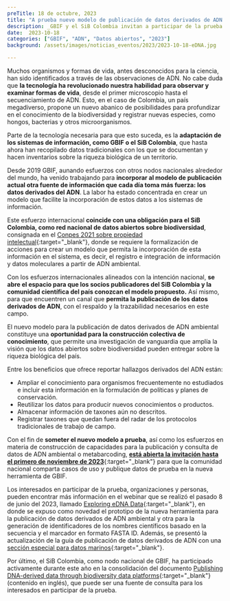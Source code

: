 ```yaml
---
preTitle: 18 de octubre, 2023
title: "A prueba nuevo modelo de publicación de datos derivados de ADN ambiental"
description: _GBIF y el SiB Colombia invitan a participar de la prueba del prototipo de modelo de publicación de datos derivados de ADN ambiental, abierta hasta el 1 de noviembre de 2023._
date:  2023-10-18
categories: ["GBIF", "ADN", "Datos abiertos", "2023"]
background: /assets/images/noticias_eventos/2023/2023-10-18-eDNA.jpg

---
```


Muchos organismos y formas de vida, antes desconocidos para la ciencia, han sido identificados a través de las observaciones de ADN. No cabe duda que **la tecnología ha revolucionado nuestra habilidad para observar y examinar formas de vida**, desde el primer microscopio hasta el secuenciamiento de ADN. Esto, en el caso de Colombia, un país megadiverso, propone un nuevo abanico de posibilidades para profundizar en el conocimiento de la biodiversidad y registrar nuevas especies, como hongos, bacterias y otros microorganismos.

Parte de la tecnología necesaria para que esto suceda, es la **adaptación de los sistemas de información, como GBIF o el SiB Colombia**, que hasta ahora han recopilado datos tradicionales con los que se documentan y hacen inventarios sobre la riqueza biológica de un territorio. 

Desde 2019 GBIF, aunando esfuerzos con otros nodos nacionales alrededor del mundo, ha venido trabajando para **incorporar al modelo de publicación actual otra fuente de información que cada día toma más fuerza: los datos derivados del ADN**. La labor ha estado concentrada en crear un modelo que facilite la incorporación de estos datos a los sistemas de información.

Este esfuerzo internacional **coincide con una obligación para el SiB Colombia, como red nacional de datos abiertos sobre biodiversidad**, consignada en el [Conpes 2021 sobre propiedad intelectual](https://colaboracion.dnp.gov.co/CDT/Conpes/Econ%C3%B3micos/4062.pdf){:target="_blank"}, donde se requiere la formalización de acciones para crear un modelo que permita la incorporación de esta información en el sistema, es decir, el registro e integración de información y datos moleculares a partir de ADN ambiental. 

Con los esfuerzos internacionales alineados con la intención nacional, **se abre el espacio para que los socios publicadores del SiB Colombia y la comunidad científica del país conozcan el modelo propuesto.** Así mismo, para que encuentren un canal que **permita la publicación de los datos derivados de ADN**, con el respaldo y la trazabilidad necesarios en este campo.

El nuevo modelo para la publicación de datos derivados de ADN ambiental constituye una **oportunidad para la construcción colectiva de conocimiento**, que permite una investigación de vanguardia que amplía la visión que los datos abiertos sobre biodiversidad pueden entregar sobre la riqueza biológica del país.

Entre los beneficios que ofrece reportar hallazgos derivados del ADN están:

* Ampliar el conocimiento para organismos frecuentemente no estudiados e incluir esta información en la formulación de políticas y planes de conservación.
* Reutilizar los datos para producir nuevos conocimientos o productos.
* Almacenar información de taxones aún no descritos.
* Registrar taxones que quedan fuera del radar de los protocolos tradicionales de trabajo de campo.

Con el fin de **someter el nuevo modelo a prueba**, así como los esfuerzos en materia de construcción de capacidades para la publicación y consulta de datos de ADN ambiental o metabarcoding, **[está abierta la invitación hasta el primero de noviembre de 2023](https://discourse.gbif.org/t/invitation-to-share-dna-metabarcoding-data-to-test-early-pilot-of-data-publishing-tool/3975)**{:target="_blank"} para que la comunidad nacional comparta casos de uso y publique datos de prueba en la nueva herramienta de GBIF.

Los interesados en participar de la prueba, organizaciones y personas, pueden encontrar más información en el webinar que se realizó el pasado 8 de junio del 2023, llamado [Exploring eDNA Data](https://www.gbif.org/event/27AZfLbRYUIStXi6zsbdPd/new-data-model-exploring-edna-data){:target="_blank"}, en donde se expuso como novedad el prototipo de la nueva herramienta para la publicación de datos derivados de ADN ambiental y otra para la generación de identificadores de los nombres científicos basado en la secuencia y el marcador en formato FASTA ID. Además, se presentó la actualización de la guía de publicación de datos derivados de ADN con una [sección especial para datos marinos](https://docs.gbif.org/publishing-dna-derived-data/en/){:target="_blank"}. 

Por último, el SiB Colombia, como nodo nacional de GBIF, ha participado activamente durante este año en la consolidación del documento [Publishing DNA-derived data through biodiversity data platforms](https://docs.gbif.org/publishing-dna-derived-data/en/){:target="_blank"} (contenido en inglés), que puede ser una fuente de consulta para los interesados en participar de la prueba.
